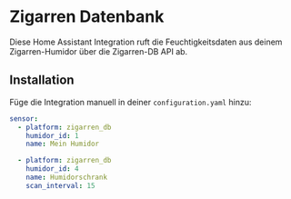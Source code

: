 # Zigarren Datenbank
Diese Home Assistant Integration ruft die Feuchtigkeitsdaten aus deinem Zigarren-Humidor über die Zigarren-DB API ab.

## Installation

Füge die Integration manuell in deiner `configuration.yaml` hinzu:

```yaml
sensor:
  - platform: zigarren_db
    humidor_id: 1
    name: Mein Humidor

  - platform: zigarren_db
    humidor_id: 4
	name: Humidorschrank
	scan_interval: 15
```



